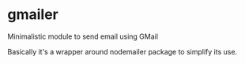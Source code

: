 # gmailer
Minimalistic module to send email using GMail 

Basically it's a wrapper around nodemailer package to simplify its use.
